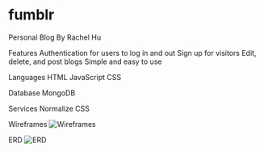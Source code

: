 # fumblr
Personal Blog
By Rachel Hu

Features
Authentication for users to log in and out
Sign up for visitors
Edit, delete, and post blogs
Simple and easy to use

Languages
HTML
JavaScript
CSS

Database
MongoDB

Services
Normalize CSS

Wireframes
![Wireframes](https://user-images.githubusercontent.com/23408915/136710251-9deffce9-e77f-4cba-8c80-1dcf89a539cf.png)

ERD
![ERD](https://user-images.githubusercontent.com/23408915/136710258-18e9a914-6462-4b43-bca1-9508d341586f.png)
